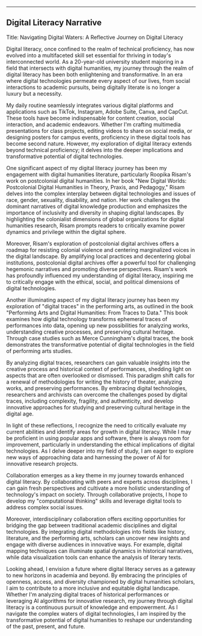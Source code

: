 ___
## Digital Literacy Narrative
Title: Navigating Digital Waters: A Reflective Journey on Digital Literacy

Digital literacy, once confined to the realm of technical proficiency, has now evolved into a multifaceted skill set essential for thriving in today's interconnected world. As a 20-year-old university student majoring in a field that intersects with digital humanities, my journey through the realm of digital literacy has been both enlightening and transformative. In an era where digital technologies permeate every aspect of our lives, from social interactions to academic pursuits, being digitally literate is no longer a luxury but a necessity.

My daily routine seamlessly integrates various digital platforms and applications such as TikTok, Instagram, Adobe Suite, Canva, and CapCut. These tools have become indispensable for content creation, social interaction, and academic endeavors. Whether I'm crafting multimedia presentations for class projects, editing videos to share on social media, or designing posters for campus events, proficiency in these digital tools has become second nature. However, my exploration of digital literacy extends beyond technical proficiency; it delves into the deeper implications and transformative potential of digital technologies.

One significant aspect of my digital literacy journey has been my engagement with digital humanities literature, particularly Roopika Risam's work on postcolonial digital humanities. In her book "New Digital Worlds: Postcolonial Digital Humanities in Theory, Praxis, and Pedagogy," Risam delves into the complex interplay between digital technologies and issues of race, gender, sexuality, disability, and nation. Her work challenges the dominant narratives of digital knowledge production and emphasizes the importance of inclusivity and diversity in shaping digital landscapes. By highlighting the colonialist dimensions of global organizations for digital humanities research, Risam prompts readers to critically examine power dynamics and privilege within the digital sphere.

Moreover, Risam's exploration of postcolonial digital archives offers a roadmap for resisting colonial violence and centering marginalized voices in the digital landscape. By amplifying local practices and decentering global institutions, postcolonial digital archives offer a powerful tool for challenging hegemonic narratives and promoting diverse perspectives. Risam's work has profoundly influenced my understanding of digital literacy, inspiring me to critically engage with the ethical, social, and political dimensions of digital technologies.

Another illuminating aspect of my digital literacy journey has been my exploration of "digital traces" in the performing arts, as outlined in the book "Performing Arts and Digital Humanities: From Traces to Data." This book examines how digital technology transforms ephemeral traces of performances into data, opening up new possibilities for analyzing works, understanding creative processes, and preserving cultural heritage. Through case studies such as Merce Cunningham's digital traces, the book demonstrates the transformative potential of digital technologies in the field of performing arts studies.

By analyzing digital traces, researchers can gain valuable insights into the creative process and historical context of performances, shedding light on aspects that are often overlooked or dismissed. This paradigm shift calls for a renewal of methodologies for writing the history of theater, analyzing works, and preserving performances. By embracing digital technologies, researchers and archivists can overcome the challenges posed by digital traces, including complexity, fragility, and authenticity, and develop innovative approaches for studying and preserving cultural heritage in the digital age.

In light of these reflections, I recognize the need to critically evaluate my current abilities and identify areas for growth in digital literacy. While I may be proficient in using popular apps and software, there is always room for improvement, particularly in understanding the ethical implications of digital technologies. As I delve deeper into my field of study, I am eager to explore new ways of approaching data and harnessing the power of AI for innovative research projects.

Collaboration emerges as a key theme in my journey towards enhanced digital literacy. By collaborating with peers and experts across disciplines, I can gain fresh perspectives and cultivate a more holistic understanding of technology's impact on society. Through collaborative projects, I hope to develop my "computational thinking" skills and leverage digital tools to address complex social issues.

Moreover, interdisciplinary collaboration offers exciting opportunities for bridging the gap between traditional academic disciplines and digital technologies. By integrating digital methodologies into fields like history, literature, and the performing arts, scholars can uncover new insights and engage with diverse audiences in innovative ways. For example, digital mapping techniques can illuminate spatial dynamics in historical narratives, while data visualization tools can enhance the analysis of literary texts.

Looking ahead, I envision a future where digital literacy serves as a gateway to new horizons in academia and beyond. By embracing the principles of openness, access, and diversity championed by digital humanities scholars, I aim to contribute to a more inclusive and equitable digital landscape. Whether I'm analyzing digital traces of historical performances or leveraging AI algorithms for innovative research, my journey through digital literacy is a continuous pursuit of knowledge and empowerment. As I navigate the complex waters of digital technologies, I am inspired by the transformative potential of digital humanities to reshape our understanding of the past, present, and future.
